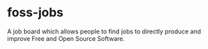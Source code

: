 # foss-jobs

A job board which allows people to find jobs to directly produce and improve Free and Open Source Software.
